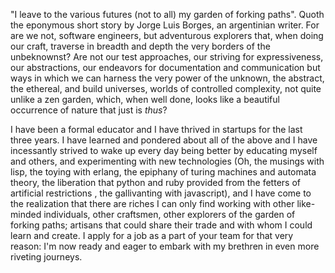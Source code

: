 "I leave to the various futures (not to all) my garden of forking
paths". Quoth the eponymous short story by Jorge Luis Borges, an
argentinian writer. For are we not, software engineers, but adventurous
explorers that, when doing our craft, traverse in breadth and depth the
very borders of the unbeknownst? Are not our test approaches, our
striving for expressiveness, our abstractions, our endeavors for
documentation and communication but ways in which we can harness the
very power of the unknown, the abstract, the ethereal, and build
universes, worlds of controlled complexity, not quite unlike a zen
garden, which, when well done, looks like a beautiful occurrence of
nature that just is _thus_? 

I have been a formal educator and I have thrived in startups for the
last
three years. I have learned and pondered about all of the above and I
have incessantly strived to wake up every day being better by educating
myself and others,
and experimenting with new technologies (Oh, the musings with
lisp, the toying with erlang, the epiphany of turing machines and
automata theory, the liberation that python and ruby provided from the
fetters of artificial restrictions
, the gallivanting with javascript), and I have come to the realization
that there are
riches I can only find working with other like-minded individuals,
other craftsmen, other explorers of the garden of forking paths;
artisans that could share their trade and with whom I could learn and
create. I
apply for a job as a part of your team for that very reason: I'm now
ready and
eager to embark with my brethren in even more riveting journeys.
